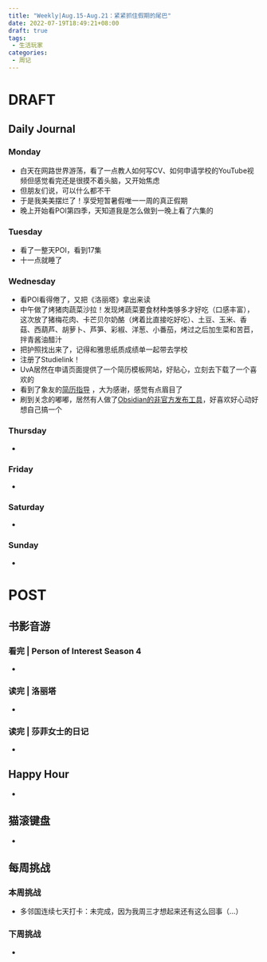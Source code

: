 ```yaml
---
title: "Weekly|Aug.15-Aug.21：紧紧抓住假期的尾巴"
date: 2022-07-19T18:49:21+08:00
draft: true
tags: 
 - 生活玩家
categories:
 - 周记
---
```

# DRAFT
## Daily Journal
### Monday
- 白天在网路世界游荡，看了一点教人如何写CV、如何申请学校的YouTube视频但感觉看完还是很摸不着头脑，又开始焦虑
- 但朋友们说，可以什么都不干
- 于是我美美摆烂了！享受短暂暑假唯一一周的真正假期
- 晚上开始看POI第四季，天知道我是怎么做到一晚上看了六集的
### Tuesday
- 看了一整天POI，看到17集
- 十一点就睡了
### Wednesday
- 看POI看得倦了，又把《洛丽塔》拿出来读
- 中午做了烤猪肉蔬菜沙拉！发现烤蔬菜要食材种类够多才好吃（口感丰富），这次放了猪梅花肉、卡芒贝尔奶酪（烤着比直接吃好吃）、土豆、玉米、香菇、西葫芦、胡萝卜、芦笋、彩椒、洋葱、小番茄，烤过之后加生菜和苦苣，拌青酱油醋汁
- 把护照找出来了，记得和雅思纸质成绩单一起带去学校
- 注册了Studielink！
- UvA居然在申请页面提供了一个简历模板网站，好贴心，立刻去下载了一个喜欢的
- 看到了象友的[简历指导](https://biplus.date/@biplayground/108832911664980469) ，大为感谢，感觉有点眉目了
- 刷到关念的嘟嘟，居然有人做了[Obsidian的非官方发布工具](https://github.com/maximevaillancourt/digital-garden-jekyll-template)，好喜欢好心动好想自己搞一个
### Thursday
- 
### Friday
- 
### Saturday
- 
### Sunday
- 
# POST
## 书影音游
### 看完 | Person of Interest Season 4
- 
### 读完 | 洛丽塔
- 
### 读完 | 莎菲女士的日记
- 
## Happy Hour
- 
## 猫滚键盘
- 
## 每周挑战
### 本周挑战
- 多邻国连续七天打卡：未完成，因为我周三才想起来还有这么回事（…）
### 下周挑战
- 